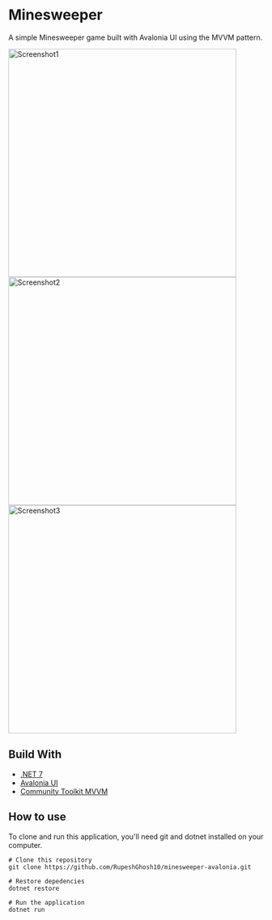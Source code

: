# Minesweeper 
A simple Minesweeper game built with Avalonia UI using the MVVM pattern.

<img width="450" alt="Screenshot1" src="https://user-images.githubusercontent.com/40242609/236600430-fbd65971-0ead-4a11-a511-da6e6719df75.png">
<img width="450" alt="Screenshot2" src="https://user-images.githubusercontent.com/40242609/236599461-14ac4f6c-59a3-4862-aef5-1ecf31945a05.png">
<img width="450" alt="Screenshot3" src="https://user-images.githubusercontent.com/40242609/236599464-7358e9db-ee76-424d-bd0b-1dbf159bffbb.png">

## Build With
- [.NET 7](https://dotnet.microsoft.com/en-us/download/dotnet/7.0)
- [Avalonia UI](https://avaloniaui.net/)
- [Community Toolkit MVVM](https://github.com/CommunityToolkit/dotnet)

## How to use
To clone and run this application, you'll need git and dotnet installed on your computer.
```
# Clone this repository
git clone https://github.com/RupeshGhosh10/minesweeper-avalonia.git

# Restore depedencies
dotnet restore

# Run the application
dotnet run
```
